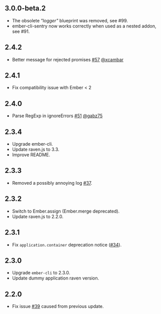 ## 3.0.0-beta.2

* The obsolete _"logger"_ blueprint was removed, see #99.
* ember-cli-sentry now works correctly when used as a nested addon, see #91.

## 2.4.2

- Better message for rejected promises [#57](https://github.com/damiencaselli/ember-cli-sentry/pull/57) [@xcambar](https://github.com/xcambar)

## 2.4.1

- Fix compatibility issue with Ember < 2

## 2.4.0

- Parse RegExp in ignoreErrors [#51](https://github.com/damiencaselli/ember-cli-sentry/pull/51) [@gabz75](https://github.com/gabz75)

## 2.3.4

- Upgrade ember-cli.
- Update raven.js to 3.3.
- Improve README.

## 2.3.3

- Removed a possibly annoying log [#37](https://github.com/damiencaselli/ember-cli-sentry/pull/47).

## 2.3.2

- Switch to Ember.assign (Ember.merge deprecated).
- Update raven.js to 2.2.0.

## 2.3.1

- Fix `application.container` deprecation notice ([#34](https://github.com/damiencaselli/ember-cli-sentry/issues/34)).

## 2.3.0

- Upgrade `ember-cli` to 2.3.0.
- Update dummy application raven version.

## 2.2.0

- Fix issue [#39](https://github.com/damiencaselli/ember-cli-sentry/issues/39) caused from previous update.
